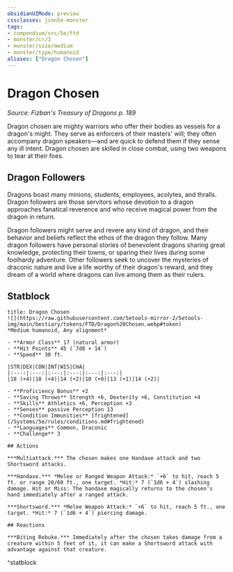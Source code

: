 ```yaml
---
obsidianUIMode: preview
cssclasses: json5e-monster
tags:
- compendium/src/5e/ftd
- monster/cr/3
- monster/size/medium
- monster/type/humanoid
aliases: ["Dragon Chosen"]
---
```

# Dragon Chosen
*Source: Fizban's Treasury of Dragons p. 189*  

Dragon chosen are mighty warriors who offer their bodies as vessels for a dragon's might. They serve as enforcers of their masters' will; they often accompany dragon speakers—and are quick to defend them if they sense any ill intent. Dragon chosen are skilled in close combat, using two weapons to tear at their foes.

## Dragon Followers

Dragons boast many minions, students, employees, acolytes, and thralls. Dragon followers are those servitors whose devotion to a dragon approaches fanatical reverence and who receive magical power from the dragon in return.

Dragon followers might serve and revere any kind of dragon, and their behavior and beliefs reflect the ethos of the dragon they follow. Many dragon followers have personal stories of benevolent dragons sharing great knowledge, protecting their towns, or sparing their lives during some foolhardy adventure. Other followers seek to uncover the mysteries of draconic nature and live a life worthy of their dragon's reward, and they dream of a world where dragons can live among them as their rulers.

## Statblock

```ad-statblock
title: Dragon Chosen
![](https://raw.githubusercontent.com/5etools-mirror-2/5etools-img/main/bestiary/tokens/FTD/Dragon%20Chosen.webp#token)
*Medium humanoid, Any alignment*

- **Armor Class** 17 (natural armor)
- **Hit Points** 45 (`7d8 + 14`)
- **Speed** 30 ft.

|STR|DEX|CON|INT|WIS|CHA|
|:---:|:---:|:---:|:---:|:---:|:---:|
|18 (+4)|18 (+4)|14 (+2)|10 (+0)|13 (+1)|14 (+2)|

- **Proficiency Bonus** +2
- **Saving Throws** Strength +6, Dexterity +6, Constitution +4
- **Skills** Athletics +6, Perception +3
- **Senses** passive Perception 13
- **Condition Immunities** [frightened](/Systems/5e/rules/conditions.md#frightened)
- **Languages** Common, Draconic
- **Challenge** 3

## Actions

***Multiattack.*** The chosen makes one Handaxe attack and two Shortsword attacks.

***Handaxe.*** *Melee or Ranged Weapon Attack:* `+6` to hit, reach 5 ft. or range 20/60 ft., one target. *Hit:* 7 (`1d6 + 4`) slashing damage. Hit or Miss: The handaxe magically returns to the chosen's hand immediately after a ranged attack.

***Shortsword.*** *Melee Weapon Attack:* `+6` to hit, reach 5 ft., one target. *Hit:* 7 (`1d6 + 4`) piercing damage.

## Reactions

***Biting Rebuke.*** Immediately after the chosen takes damage from a creature within 5 feet of it, it can make a Shortsword attack with advantage against that creature.
```
^statblock